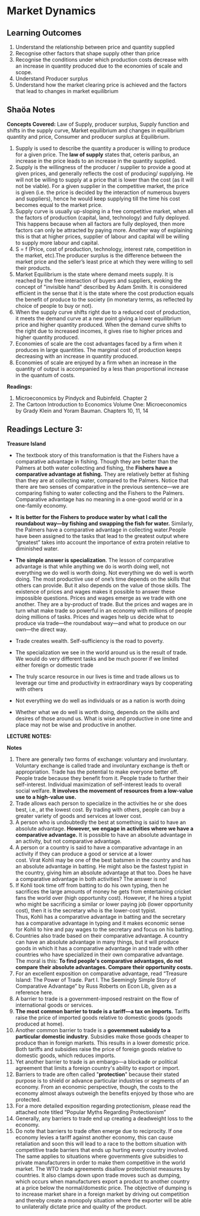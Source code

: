 # Market Dynamics

## Learning Outcomes

1.  Understand the relationship between price and quantity supplied
2.  Recognise other factors that shape supply other than price
3.  Recognise the conditions under which production costs decrease with an increase in quantity produced due to the economies of scale and scope. 
4.  Understand Producer surplus
5.  Understand how the market clearing price is achieved and the factors that lead to changes in market equilibrium


## Shaöa  Notes

**Concepts Covered:** Law of Supply, producer surplus, Supply function and shifts in the supply curve, Market equilibrium and changes in equilibrium quantity and price, Consumer and producer surplus at Equilibrium. 

1.  Supply is used to describe the quantity a producer is willing to produce for a given price. The **law of supply** states that, ceteris paribus, an increase in the price leads to an increase in the quantity supplied.
2.  Supply is the willingness of the producer / supplier to provide a good at given prices, and generally reflects the cost of producing/ supplying. He will not be willing to supply at a price that is lower than the cost (as it will not be viable). For a given supplier in the competitive market, the price is given (i.e. the price is decided by the interaction of numerous buyers and suppliers), hence he would keep supplying till the time his cost becomes equal to the market price.
3.  Supply curve is usually up-sloping in a free competitive market, when all the factors of production (capital, land, technology) and fully deployed. This happens because when all factors are fully deployed, then more factors can only be attracted by paying more. Another way of explaining this is that at higher prices, supplier of labour and capital will be willing to supply more labour and capital.
4.  S = f (Price, cost of production, technology, interest rate, competition in the market, etc).The producer surplus is the difference between the market price and the seller’s least price at which they were willing to sell their products.
5.  Market Equilibrium is the state where demand meets supply. It is reached by the free interaction of buyers and suppliers, evoking the concept of "invisible hand" described by Adam Smith. It is considered efficient in the sense that it is the state where the cost production equals the benefit of produce to the society (in monetary terms, as reflected by choice of people to buy or not).
6.  When the supply curve shifts right due to a reduced cost of production, it meets the demand curve at a new point giving a lower equilibrium price and higher quantity produced. When the demand curve shifts to the right due to increased incomes, it gives rise to higher prices and higher quantity produced.
7.  Economies of scale are the cost advantages faced by a firm when it produces in large quantities. The marginal cost of production keeps decreasing with an increase in quantity produced. 
8.  Economies of scale are enjoyed by a firm when an increase in the quantity of output is accompanied by a less than proportional increase in the quantum of costs.

**Readings:**

1.  Microeconomics by Pindyck and Rubinfeld. Chapter 2
2.  The Cartoon Introduction to Economics Volume One: Microeconomics by Grady Klein and Yoram Bauman. Chapters 10, 11, 14

      

## **Readings Lecture 3:**

  

**Treasure Island**

-   The textbook story of this transformation is that the Fishers have a comparative advantage in fishing. Though they are better than the Palmers at both water collecting and fishing, the **Fishers have a comparative advantage at fishing.** They are relatively better at fishing than they are at collecting water, compared to the Palmers. Notice that there are two senses of comparative in the previous sentence—we are comparing fishing to water collecting and the Fishers to the Palmers. Comparative advantage has no meaning in a one-good world or in a one-family economy.
-   **It is better for the Fishers to produce water by what I call the roundabout way—by fishing and swapping the fish for water.** Similarly, the Palmers have a comparative advantage in collecting water.People have been assigned to the tasks that lead to the greatest output where “greatest” takes into account the importance of extra protein relative to diminished water.
-   **The simple answer is specialization**. The lesson of comparative advantage is that while anything we do is worth doing well, not everything we do well is worth doing. Not everything we do well is worth doing. The most productive use of one’s time depends on the skills that others can provide. But it also depends on the value of those skills. The existence of prices and wages makes it possible to answer these impossible questions. Prices and wages emerge as we trade with one another. They are a by-product of trade. But the prices and wages are in turn what make trade so powerful in an economy with millions of people doing millions of tasks. Prices and wages help us decide what to produce via trade—the roundabout way—and what to produce on our own—the direct way. 

-   Trade creates wealth. Self-sufficiency is the road to poverty.
-   The specialization we see in the world around us is the result of trade. We would do very different tasks and be much poorer if we limited either foreign or domestic trade
-   The truly scarce resource in our lives is time and trade allows us to leverage our time and productivity in extraordinary ways by cooperating with others
-   Not everything we do well as individuals or as a nation is worth doing
-   Whether what we do well is worth doing, depends on the skills and desires of those around us. What is wise and productive in one time and place may not be wise and productive in another.

  

  

  

**LECTURE NOTES:**

  

**Notes**

1.  There are generally two forms of exchange: voluntary and involuntary. Voluntary exchange is called trade and involuntary exchange is theft or appropriation. Trade has the potential to make everyone better off. People trade because they benefit from it. People trade to further their self-interest. Individual maximization of self-interest leads to overall social welfare. **It involves the movement of resources from a low-value use to a high-value use.**
2.  Trade allows each person to specialize in the activities he or she does best, i.e., at the lowest cost. By trading with others, people can buy a greater variety of goods and services at lower cost.
3.  A person who is undoubtedly the best at something is said to have an absolute advantage. **However, we engage in activities where we have a comparative advantage.** It is possible to have an absolute advantage in an activity, but not comparative advantage.
4.  A person or a country is said to have a comparative advantage in an activity if they can produce a good or service at a lower cost. Virat Kohli may be one of the best batsmen in the country and has an absolute advantage in batting. He might also be the fastest typist in the country, giving him an absolute advantage at that too. Does he have a comparative advantage in both activities? The answer is no!
5.  If Kohli took time off from batting to do his own typing, then he sacrifices the large amounts of money he gets from entertaining cricket fans the world over (high opportunity cost). However, if he hires a typist who might be sacrificing a similar or lower paying job (lower opportunity cost), then it is the secretary who is the lower-cost typist. Thus, Kohli has a comparative advantage in batting and the secretary has a comparative advantage in typing and it makes economic sense for Kohli to hire and pay wages to the secretary and focus on his batting.
6.  Countries also trade based on their comparative advantage. A country can have an absolute advantage in many things, but it will produce goods in which it has a comparative advantage in and trade with other countries who have specialized in their own comparative advantage. The moral is this: **To find people's comparative advantages, do not compare their absolute advantages. Compare their opportunity costs.**
7.  For an excellent exposition on comparative advantage, read “Treasure Island: The Power of Trade. Part I. The Seemingly Simple Story of Comparative Advantage” by Russ Roberts on Econ Lib, given as a reference here.
8.  A barrier to trade is a government-imposed restraint on the flow of international goods or services.
9.  **The most common barrier to trade is a tariff—a tax on imports.** Tariffs raise the price of imported goods relative to domestic goods (goods produced at home).
10.  Another common barrier to trade is a **government subsidy to a particular domestic industry**. Subsidies make those goods cheaper to produce than in foreign markets. This results in a lower domestic price. Both tariffs and subsidies raise the price of foreign goods relative to domestic goods, which reduces imports.
11.  Yet another barrier to trade is an embargo—a blockade or political agreement that limits a foreign country's ability to export or import.
12.  Barriers to trade are often called "**protection**" because their stated purpose is to shield or advance particular industries or segments of an economy. From an economic perspective, though, the costs to the economy almost always outweigh the benefits enjoyed by those who are protected.
13.  For a more detailed exposition regarding protectionism, please read the attached note titled “Popular Myths Regarding Protectionism”
14.  Generally, any barriers to trade end up creating a deadweight loss to the economy.
15.  Do note that barriers to trade often emerge due to reciprocity. If one economy levies a tariff against another economy, this can cause retaliation and soon this will lead to a race to the bottom situation with competitive trade barriers that ends up hurting every country involved. The same applies to situations where governments give subsidies to private manufacturers in order to make them competitive in the world market. The WTO trade agreements disallow protectionist measures by countries. It also clamps down upon trade moves such as dumping, which occurs when manufacturers export a product to another country at a price below the normal/domestic price. The objective of dumping is to increase market share in a foreign market by driving out competition and thereby create a monopoly situation where the exporter will be able to unilaterally dictate price and quality of the product.